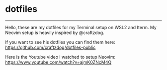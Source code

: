 # dotfiles
<hr>

Hello, these are my dotfiles for my Terminal setup on WSL2 and Iterm.
My Neovim setup is heavily inspired by @craftzdog.

If you want to see his dotfiles you can find them here: https://github.com/craftzdog/dotfiles-public

Here is the Youtube video i watched to setup Neovim: https://www.youtube.com/watch?v=ajmK0ZNcM4Q
